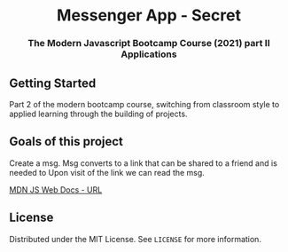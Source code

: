 <h1 align="center">Messenger App - Secret</h1>

<h3 align="center">The Modern Javascript Bootcamp Course (2021) part II Applications</h3>    

<!-- GETTING STARTED -->
## Getting Started
Part 2 of the modern bootcamp course, switching from classroom style to applied learning through the building of projects. 

## Goals of this project
Create a msg.
Msg converts to a link that can be shared to a friend and is needed to Upon visit of the link we can read the msg.


[MDN JS Web Docs - URL](https://developer.mozilla.org/en-US/docs/Web/javascript)

<!-- LICENSE -->
## License

Distributed under the MIT License. See `LICENSE` for more information.